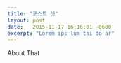 ```yaml
---
title: "포스트 셋"
layout: post
date:   2015-11-17 16:16:01 -0600
excerpt: "Lorem ips lum tai do ar"
---
```

About That